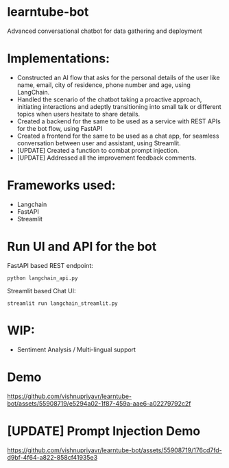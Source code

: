 # learntube-bot

Advanced conversational chatbot for data gathering and deployment

# Implementations:

- Constructed an AI flow that asks for the personal details of the user like name, email, city of residence, phone number and age, using LangChain.
- Handled the scenario of the chatbot taking a proactive approach, initiating interactions and adeptly transitioning into small talk or different topics when users hesitate to share details.
- Created a backend for the same to be used as a service with REST APIs for the bot flow, using FastAPI
- Created a frontend for the same to be used as a chat app, for seamless conversation between user and assistant, using Streamlit.
- [UPDATE] Created a function to combat prompt injection.
- [UPDATE] Addressed all the improvement feedback comments.

# Frameworks used:

- Langchain
- FastAPI
- Streamlit

# Run UI and API for the bot

FastAPI based REST endpoint:

```
python langchain_api.py
```

Streamlit based Chat UI:

```
streamlit run langchain_streamlit.py
```

# WIP:

- Sentiment Analysis / Multi-lingual support

# Demo

https://github.com/vishnupriyavr/learntube-bot/assets/55908719/e5294a02-1f87-459a-aae6-a02279792c2f

# [UPDATE] Prompt Injection Demo


https://github.com/vishnupriyavr/learntube-bot/assets/55908719/176cd7fd-d9bf-4f64-a822-858cf41935e3


